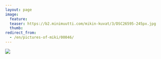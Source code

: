 ```yaml
---
layout: page
image:
  feature:
  teaser: https://b2.minimuutti.com/mikin-kuvat/3/DSC26595-245px.jpg
  thumb:
redirect_from:
  - /en/pictures-of-miki/00046/
---
```


![](https://b2.minimuutti.com/mikin-kuvat/3/DSC26595-800px.jpg)
